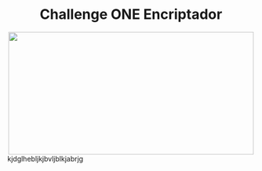<html>
<body>
<div align= center>
<h1>Challenge ONE Encriptador</h1>

<img src="https://user-images.githubusercontent.com/11521135/213364800-0c299a33-9686-45fb-9867-aaed2c06f25f.gif" width="500" height="250">
</div>
</body>
</html>
kjdglhebljkjbvljblkjabrjg
